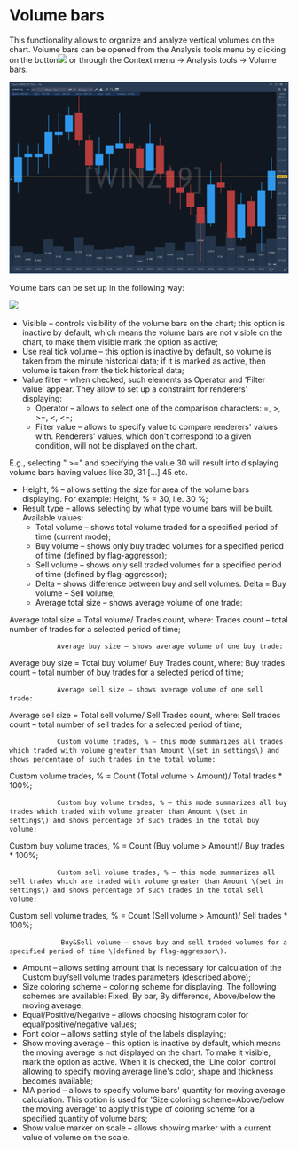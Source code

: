 # Volume bars

This functionality allows to organize and analyze vertical volumes on the chart. Volume bars can be opened from the Analysis tools menu by clicking on the button![](../../../../../.gitbook/assets/65.png)
or through the Context menu -&gt; Analysis tools -&gt; Volume bars.​

![](../../../../../.gitbook/assets/bars.png)


Volume bars can be set up in the following way:​

![](../../../../../.gitbook/assets/67.png)

* Visible – controls visibility of the volume bars on the chart; this option is inactive by default, which means the volume bars are not visible on the chart, to make them visible mark the option as active;
* Use real tick volume – this option is inactive by default, so volume is taken from the minute historical data; if it is marked as active, then volume is taken from the tick historical data;
* Value filter – when checked, such elements as Operator and 'Filter value' appear. They allow to set up a constraint for renderers' displaying:
  * Operator – allows to select one of the comparison characters: =, &gt;, &gt;=, &lt;, &lt;=;
  * Filter value – allows to specify value to compare renderers' values with. Renderers' values, which don't correspond to a given condition, will not be displayed on the chart.

E.g., selecting " &gt;=" and specifying the value 30 will result into displaying volume bars having values like 30, 31 \[...\] 45 etc.

* Height, % – allows setting the size for area of the volume bars displaying. For example: Height, % = 30, i.e. 30 %;
* Result type – allows selecting by what type volume bars will be built. Available values:
  * Total volume – shows total volume traded for a specified period of time \(current mode\);
  * Buy volume – shows only buy traded volumes for a specified period of time \(defined by flag-aggressor\);
  * Sell volume – shows only sell traded volumes for a specified period of time \(defined by flag-aggressor\);
  * Delta – shows difference between buy and sell volumes. Delta = Buy volume – Sell volume;
  * Average total size – shows average volume of one trade:

Average total size = Total volume/ Trades count, where: Trades count – total number of trades for a selected period of time;

                Average buy size – shows average volume of one buy trade:

Average buy size = Total buy volume/ Buy Trades count, where: Buy trades count – total number of buy trades for a selected period of time;

                Average sell size – shows average volume of one sell trade:

Average sell size = Total sell volume/ Sell Trades count, where: Sell trades count – total number of sell trades for a selected period of time;

                Custom volume trades, % – this mode summarizes all trades which traded with volume greater than Amount \(set in settings\) and shows percentage of such trades in the total volume:

Custom volume trades, % = Count \(Total volume &gt; Amount\)/ Total trades \* 100%;

                Custom buy volume trades, % – this mode summarizes all buy trades which traded with volume greater than Amount \(set in settings\) and shows percentage of such trades in the total buy volume:

Custom buy volume trades, % = Count \(Buy volume &gt; Amount\)/ Buy trades \* 100%;

                Custom sell volume trades, % – this mode summarizes all sell trades which are traded with volume greater than Amount \(set in settings\) and shows percentage of such trades in the total sell volume:​

​Custom sell volume trades, % = Count \(Sell volume &gt; Amount\)/ Sell trades \* 100%;​

                 Buy&Sell volume –​ shows buy and sell traded volumes for a specified period of time \(defined by flag-aggressor\).​

* Amount – allows setting amount that is necessary for calculation of the Custom buy/sell volume trades parameters \(described above\);
* Size coloring scheme – coloring scheme for displaying. The following schemes are available: Fixed, By bar, By difference, Above/below the moving average;
* Equal/Positive/Negative – allows choosing histogram color for equal/positive/negative values;
* Font color – allows setting style of the labels displaying;
* Show moving average – this option is inactive by default, which means the moving average is not displayed on the chart. To make it visible, mark the option as active. When it is checked, the 'Line color' control allowing to specify moving average line's color, shape and thickness becomes available;
* MA period – allows to specify volume bars' quantity for moving average calculation. This option is used for 'Size coloring scheme=Above/below the moving average' to apply this type of coloring scheme for a specified quantity of volume bars;
* Show value marker on scale – allows showing marker with a current value of volume on the scale.

